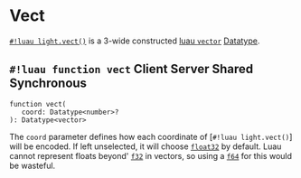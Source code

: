 # Vect

[`#!luau light.vect()`](./vect.md) is a 3-wide constructed
<a href="https://luau.org/typecheck#builtin-types" target="_blank">luau `vector`</a> [Datatype](../index.md).

## `#!luau function vect` <span class="md-tag md-tag-icon md-tag--client">Client</span> <span class="md-tag md-tag-icon md-tag--server">Server</span> <span class="md-tag md-tag-icon md-tag--shared">Shared</span> <span class="md-tag md-tag-icon md-tag--sync">Synchronous</span>

```luau
function vect(
   coord: Datatype<number>?
): Datatype<vector>
```

The `coord` parameter defines how each coordinate of [`#!luau light.vect()`] will be encoded. If left unselected, it
will choose [`float32`](../numbers/floats.md) by default. Luau cannot represent floats beyond'
[`f32`](../numbers/floats.md) in vectors, so using a [`f64`](../numbers/floats.md) for this would be wasteful.
